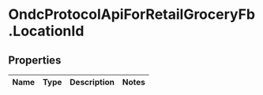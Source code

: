 # OndcProtocolApiForRetailGroceryFb.LocationId

## Properties
Name | Type | Description | Notes
------------ | ------------- | ------------- | -------------
